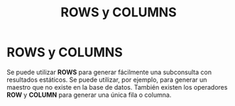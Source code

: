 ﻿---
title: ROWS y COLUMNS
Autogenerated: true
---

# ROWS y COLUMNS

Se puede utilizar **ROWS** para generar fácilmente una subconsulta con resultados estáticos. Se puede utilizar, por ejemplo, para generar un maestro que no existe en la base de datos. También existen los  operadores **ROW** y **COLUMN** para generar una única fila o columna.


<view-sql-code fileName="Rows"/>
